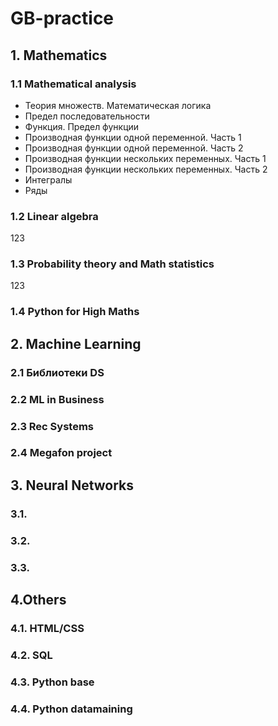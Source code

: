 # GB-practice
## 1. Mathematics
### 1.1 Mathematical analysis
* Теория множеств. Математическая логика
* Предел последовательности
* Функция. Предел функции
* Производная функции одной переменной. Часть 1
* Производная функции одной переменной. Часть 2
* Производная функции нескольких переменных. Часть 1
* Производная функции нескольких переменных. Часть 2
* Интегралы
* Ряды
### 1.2 Linear algebra
123
### 1.3 Probability theory and Math statistics
123
### 1.4 Python for High Maths 

## 2. Machine Learning
### 2.1 Библиотеки DS
### 2.2 ML in Business
### 2.3 Rec Systems
### 2.4 Megafon project

## 3. Neural Networks
### 3.1. 
### 3.2. 
### 3.3. 

## 4.Others

### 4.1. HTML/CSS
### 4.2. SQL
### 4.3. Python base
### 4.4. Python datamaining
